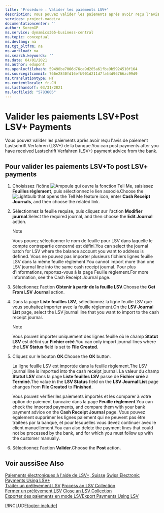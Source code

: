 ```yaml
---
title: 'Procédure : Valider les paiements LSV+'
description: Vous pouvez valider les paiements après avoir reçu l'avis de paiement Lastschrift Verfahren (LSV+) de la banque.
services: project-madeira
documentationcenter: ''
author: SorenGP
ms.service: dynamics365-business-central
ms.topic: conceptual
ms.devlang: na
ms.tgt_pltfrm: na
ms.workload: na
ms.search.keywords: ''
ms.date: 04/01/2021
ms.author: edupont
ms.openlocfilehash: 59490be7066d76ca9d205a61fbe9b5924510f164
ms.sourcegitcommit: 766e2840fd16efb901d211d7fa64d96766ac99d9
ms.translationtype: HT
ms.contentlocale: fr-CH
ms.lasthandoff: 03/31/2021
ms.locfileid: "5783605"
---
```

# <a name="post-lsv-payments"></a><span data-ttu-id="bb238-103">Valider les paiements LSV+</span><span class="sxs-lookup"><span data-stu-id="bb238-103">Post LSV+ Payments</span></span>
<span data-ttu-id="bb238-104">Vous pouvez valider les paiements après avoir reçu l'avis de paiement Lastschrift Verfahren (LSV+) de la banque.</span><span class="sxs-lookup"><span data-stu-id="bb238-104">You can post payments after you have received Lastschrift Verfahren (LSV+) payment advice from the bank.</span></span>  

## <a name="to-post-lsv-payments"></a><span data-ttu-id="bb238-105">Pour valider les paiements LSV+</span><span class="sxs-lookup"><span data-stu-id="bb238-105">To post LSV+ payments</span></span>  

1.  <span data-ttu-id="bb238-106">Choisissez l'icône ![Ampoule qui ouvre la fonction Tell Me](../../media/ui-search/search_small.png "Dites-moi ce que vous voulez faire"), saisissez **Feuilles règlement**, puis sélectionnez le lien associé.</span><span class="sxs-lookup"><span data-stu-id="bb238-106">Choose the ![Lightbulb that opens the Tell Me feature](../../media/ui-search/search_small.png "Tell me what you want to do") icon, enter **Cash Receipt Journals**, and then choose the related link.</span></span>  
2.  <span data-ttu-id="bb238-107">Sélectionnez la feuille requise, puis cliquez sur l'action **Modifier journal**.</span><span class="sxs-lookup"><span data-stu-id="bb238-107">Select the required journal, and then choose the **Edit Journal** action.</span></span>  

    > [!NOTE]  
    >  <span data-ttu-id="bb238-108">Vous pouvez sélectionner le nom de feuille pour LSV dans laquelle le compte contrepartie concerné est défini.</span><span class="sxs-lookup"><span data-stu-id="bb238-108">You can select the journal batch for LSV where the balance account you want to address is defined.</span></span> <span data-ttu-id="bb238-109">Vous ne pouvez pas importer plusieurs fichiers lignes feuille LSV dans la même feuille règlement.</span><span class="sxs-lookup"><span data-stu-id="bb238-109">You cannot import more than one LSV journal line into the same cash receipt journal.</span></span> <span data-ttu-id="bb238-110">Pour plus d'informations, reportez-vous à la page Feuille règlement.</span><span class="sxs-lookup"><span data-stu-id="bb238-110">For more information, see the Cash Receipt Journal page.</span></span>  

3.  <span data-ttu-id="bb238-111">Sélectionnez l'action **Obtenir à partir de la feuille LSV**.</span><span class="sxs-lookup"><span data-stu-id="bb238-111">Choose the **Get From LSV Journal** action.</span></span>  
4.  <span data-ttu-id="bb238-112">Dans la page **Liste feuilles LSV**, sélectionnez la ligne feuille LSV que vous souhaitez importer avec la feuille règlement.</span><span class="sxs-lookup"><span data-stu-id="bb238-112">On the **LSV Journal List** page, select the LSV journal line that you want to import to the cash receipt journal.</span></span>  

    > [!NOTE]  
    >  <span data-ttu-id="bb238-113">Vous pouvez importer uniquement des lignes feuille où le champ **Statut LSV** est défini sur **Fichier créé**.</span><span class="sxs-lookup"><span data-stu-id="bb238-113">You can only import journal lines where the **LSV Status** field is set to **File Created**.</span></span>  

5.  <span data-ttu-id="bb238-114">Cliquez sur le bouton **OK**.</span><span class="sxs-lookup"><span data-stu-id="bb238-114">Choose the **OK** button.</span></span>  

    <span data-ttu-id="bb238-115">La ligne feuille LSV est importée dans la feuille règlement.</span><span class="sxs-lookup"><span data-stu-id="bb238-115">The LSV journal line is imported into the cash receipt journal.</span></span> <span data-ttu-id="bb238-116">La valeur du champ **Statut LSV** dans la page **Liste feuilles LSV** passe de **Fichier créé** à **Terminé**.</span><span class="sxs-lookup"><span data-stu-id="bb238-116">The value in the **LSV Status** field on the **LSV Journal List** page changes from **File Created** to **Finished**.</span></span>  

    <span data-ttu-id="bb238-117">Vous pouvez vérifier les paiements importés et les comparer à votre option de paiement bancaire dans la page **Feuille règlement**.</span><span class="sxs-lookup"><span data-stu-id="bb238-117">You can check the imported payments, and compare them with your bank payment advice on the **Cash Receipt Journal** page.</span></span> <span data-ttu-id="bb238-118">Vous pouvez également supprimer les lignes paiement qui ne peuvent pas être traitées par la banque, et pour lesquelles vous devez continuer avec le client manuellement.</span><span class="sxs-lookup"><span data-stu-id="bb238-118">You can also delete the payment lines that could not be processed by the bank, and for which you must follow up with the customer manually.</span></span>  

6.  <span data-ttu-id="bb238-119">Sélectionnez l'action **Valider**.</span><span class="sxs-lookup"><span data-stu-id="bb238-119">Choose the **Post** action.</span></span>  

## <a name="see-also"></a><span data-ttu-id="bb238-120">Voir aussi</span><span class="sxs-lookup"><span data-stu-id="bb238-120">See Also</span></span>  
 <span data-ttu-id="bb238-121">[Paiements électroniques à l'aide de LSV+, Suisse](swiss-electronic-payments-using-lsv-.md) </span><span class="sxs-lookup"><span data-stu-id="bb238-121">[Swiss Electronic Payments Using LSV+](swiss-electronic-payments-using-lsv-.md) </span></span>  
 <span data-ttu-id="bb238-122">[Traiter un prélèvement LSV](how-to-process-an-lsv-collection.md) </span><span class="sxs-lookup"><span data-stu-id="bb238-122">[Process an LSV Collection](how-to-process-an-lsv-collection.md) </span></span>  
 <span data-ttu-id="bb238-123">[Fermer un prélèvement LSV](how-to-close-an-lsv-collection.md) </span><span class="sxs-lookup"><span data-stu-id="bb238-123">[Close an LSV Collection](how-to-close-an-lsv-collection.md) </span></span>  
 [<span data-ttu-id="bb238-124">Exporter des paiements en mode LSV</span><span class="sxs-lookup"><span data-stu-id="bb238-124">Export Payments Using LSV</span></span>](how-to-export-payments-using-lsv.md) 


[!INCLUDE[footer-include](../../includes/footer-banner.md)]